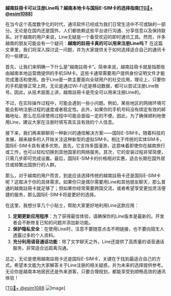 **越南註冊卡可以注册Line吗？越南本地卡与国际E-SIM卡的选择指南[[TG💪+ @esim1088](https://t.me/s/esim1088)]**

在当今这个高度数字化的时代，通讯软件已经成为我们日常生活中不可或缺的一部分。无论是在国内还是国外，人们都依赖这些平台进行沟通、分享信息以及保持联系。对于越南的用户来说，Line无疑是一个备受欢迎的即时通讯工具。然而，许多越南的朋友可能会有一个疑问：**越南的註冊卡真的可以用来注册Line吗？** 在这篇文章里，我们将深入探讨这一问题，并为大家提供关于如何选择适合自己的通讯卡的一些建议。

首先，让我们来明确一下什么是“越南註冊卡”。简单来说，越南註冊卡就是指那些由越南本地运营商提供的手机SIM卡。这些卡通常需要用户提供身份证明文件才能完成激活和使用。由于Line是一款主要面向全球用户的社交应用，理论上，只要你的手机能够正常上网，无论是通过Wi-Fi还是移动数据，都可以尝试注册Line账号。因此，从技术层面上讲，越南註冊卡是完全可以用来注册Line的。

不过，在实际操作过程中，可能会遇到一些小问题。例如，某些地区的网络环境可能会影响注册过程的速度或者稳定性。此外，如果你的手机号码没有绑定有效的邮箱地址，那么在后续使用过程中可能会面临一定的不便。因此，为了确保顺利地使用Line，建议大家在注册时填写真实且有效的个人信息。

接下来，我们再来聊聊另一种新兴的通信解决方案——国际E-SIM卡。随着科技的发展，越来越多的人开始关注这种新型的虚拟SIM卡。相比于传统的实体SIM卡，国际E-SIM卡具有诸多优势。首先，它支持多国漫游，这意味着即使你在越南旅行或工作，也可以轻松切换到其他国家的网络服务。其次，它的安装过程非常简便，只需几步即可完成设置。最后，国际E-SIM卡的价格相对实惠，适合长期在国外居住或频繁出国旅行的人群。

那么，对于越南的用户而言，到底应该选择传统的越南註冊卡还是国际E-SIM卡呢？这取决于你的具体需求。如果你只是偶尔需要用Line和其他朋友聊天，那么普通的越南註冊卡就足够了；但如果你经常需要跨国交流，或者希望享受更加灵活便捷的服务，那么国际E-SIM卡将是更好的选择。

在这里，我想分享几个小贴士，帮助大家更好地利用Line这款应用：

1. **定期更新应用程序**：为了获得最佳体验，请确保你的Line版本是最新的。开发者会不断修复已知的问题并添加新功能。
2. **保护隐私安全**：在使用Line时，注意不要随意点击不明链接，也不要向陌生人透露过多的个人资料。
3. **充分利用语音通话功能**：除了文字聊天之外，Line还提供了高质量的语音通话服务，非常适合远距离沟通。

总之，无论是使用越南註冊卡还是国际E-SIM卡，关键在于找到最适合自己的方式。希望本文能为大家解答关于Line注册的相关疑惑，并为未来的选择提供参考。无论你是越南本地居民还是外来游客，只要合理规划，都能享受到顺畅高效的通讯体验！

[[TG💪+ @esim1088](https://t.me/s/esim1088) ![Image](https://i.postimg.cc/4NQfJmqS/Snipaste-2025-05-13-00-14-12.png)]